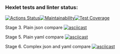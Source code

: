 ### Hexlet tests and linter status:
[![Actions Status](https://github.com/ToLive/frontend-project-lvl2/workflows/hexlet-check/badge.svg)](https://github.com/ToLive/frontend-project-lvl2/actions)[![Maintainability](https://api.codeclimate.com/v1/badges/89cead671c969f0b6234/maintainability)](https://codeclimate.com/github/ToLive/frontend-project-lvl2/maintainability)[![Test Coverage](https://api.codeclimate.com/v1/badges/89cead671c969f0b6234/test_coverage)](https://codeclimate.com/github/ToLive/frontend-project-lvl2/test_coverage)


Stage 3. Plain json compare
[![asciicast](https://asciinema.org/a/w7AacnpmlmOuWc99TBVl2wSMy.svg)](https://asciinema.org/a/w7AacnpmlmOuWc99TBVl2wSMy)


Stage 5. Plain yaml compare
[![asciicast](https://asciinema.org/a/2FInx3P5DyjmBSVjbtmyycoIH.svg)](https://asciinema.org/a/2FInx3P5DyjmBSVjbtmyycoIH)

Stage 6. Complex json and yaml compare
[![asciicast](https://asciinema.org/a/6tRoGvlAKYoXGTrQxSqMUsECL.svg)](https://asciinema.org/a/6tRoGvlAKYoXGTrQxSqMUsECL)